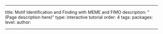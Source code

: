 ---

title: Motif Identification and Finding with MEME and FIMO
description: "(Page description here)"
type: interactive tutorial
order: 4
tags: 
packages: 
level: 
author: 

---